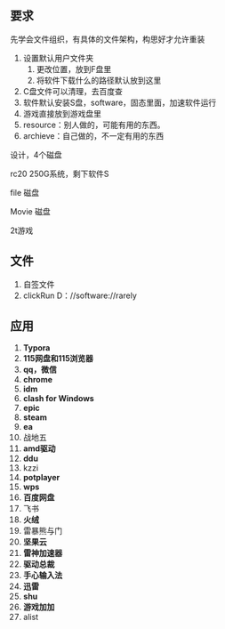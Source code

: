 ## 要求

先学会文件组织，有具体的文件架构，构思好才允许重装

1. 设置默认用户文件夹
   1. 更改位置，放到F盘里
   2. 将软件下载什么的路径默认放到这里
2. C盘文件可以清理，去百度查
3. 软件默认安装S盘，software，固态里面，加速软件运行
4. 游戏直接放到游戏盘里
5. resource：别人做的，可能有用的东西。
6. archieve：自己做的，不一定有用的东西

设计，4个磁盘

rc20 250G系统，剩下软件S

 file 磁盘

Movie 磁盘

2t游戏

## 文件

1. 自签文件
2. clickRun D：//software://rarely

## 应用

1.  **Typora**
2. **115网盘和115浏览器**
3. **qq，微信**
4. **chrome**
5. **idm**
6. **clash for Windows**
7. **epic**
8. **steam**
9. **ea**
10. 战地五
11. **amd驱动**
12. **ddu**
13. kzzi
14. **potplayer**
15. **wps**
16. **百度网盘**
17. 飞书
18. **火绒**
19. 雷暴熊与门
20. **坚果云**
21. **雷神加速器**
22. **驱动总裁**
23. **手心输入法**
24. **迅雷**
25. **shu**
26. **游戏加加**
27. alist